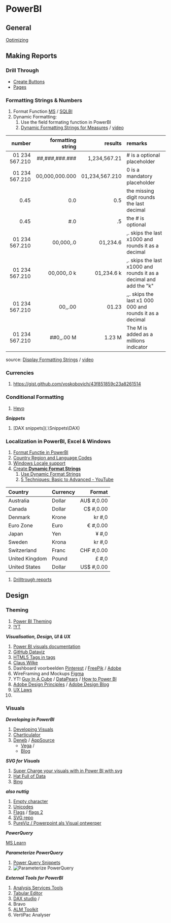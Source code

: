 # PowerBI

## General


[Optimizing](https://learn.microsoft.com/en-us/power-bi/guidance/)

## Making Reports

### Drill Through

- [Create Buttons](https://learn.microsoft.com/en-us/power-bi/create-reports/desktop-drill-through-buttons)
- [Pages](https://learn.microsoft.com/en-us/power-bi/create-reports/desktop-drillthrough)

### Formatting Strings & Numbers

1. Format Function [MS](https://learn.microsoft.com/en-us/dax/format-function-dax) / [SQLBI](https://dax.guide/format/)
2. Dynamic Formatting:
   1. Use the field formating function in PowerBI
   2. [Dynamic Formatting Strings for Measures](https://learn.microsoft.com/en-us/power-bi/create-reports/desktop-dynamic-format-strings) / [video](https://www.youtube.com/watch?v=a3D7oXYjM9k)

|         number | formatting string |        results | remarks                                                            |
| -------------: | ----------------: | -------------: | :----------------------------------------------------------------- |
| 01 234 567.210 |    ##,###,###.### |   1,234,567.21 | # is a optional placeholder                                        |
| 01 234 567.210 |    00,000,000.000 | 01,234,567.210 | 0 is a mandatory placeholder                                       |
|           0.45 |               0.0 |            0.5 | the missing digit rounds the last decimal                          |
|           0.45 |               #.0 |             .5 | the # is optional                                                  |
| 01 234 567.210 |         00,000,.0 |       01,234.6 | ,. skips the last x1000 and rounds it as a decimal                 |
| 01 234 567.210 |       00,000,.0 k |     01,234.6 k | ,. skips the last x1000 and rounds it as a decimal and add the "k" |
| 01 234 567.210 |           00,,.00 |          01.23 | ,,. skips the last x1 000 000 and rounds it as a decimal           |
| 01 234 567.210 |        ##0,,.00 M |         1.23 M | The M is added as a millions indicator                             |

source: [Display Formatting Strings](https://learn.microsoft.com/en-us/power-bi/create-reports/desktop-custom-format-strings) / [video](https://www.youtube.com/watch?v=FVjtWouD5Fw)

### Currencies

1. https://gist.github.com/voskobovich/43f851859c23a8261514

### Conditional Formatting

1. [Hevo](https://hevodata.com/learn/power-bi-conditional-formatting/#2)

**_Snippets_**

1. [DAX snippets](.\Snippets\DAX\)

### Localization in PowerBI, Excel & Windows

1. [Format Functie in PowerBI](https://learn.microsoft.com/en-us/dax/format-function-dax)
2. [Country Region and Language Codes](https://support.microsoft.com/en-us/topic/country-region-and-language-codes-add36afe-804a-44f1-ae68-cfb9c9b72f8b)
3. [Windows Locale support](https://learn.microsoft.com/en-us/windows/win32/api/winnls/nf-winnls-localenametolcid)
4. [Create **Dynamic Format Strings**](https://learn.microsoft.com/en-us/power-bi/create-reports/desktop-dynamic-format-strings)
   1. [Use Dynamic Format Strings](https://learn.microsoft.com/en-us/power-bi/create-reports/desktop-custom-format-strings)
   2. [5 Techniques: Basic to Advanced - YouTube ](https://www.youtube.com/watch?v=4HfKHYX_nHo)

| Country        | Currency |     Format |
| :------------- | :------- | ---------: |
| Australia      | Dollar   | AU$ #,0.00 |
| Canada         | Dollar   |  C$ #,0.00 |
| Denmark        | Krone    |     kr #,0 |
| Euro Zone      | Euro     |   € #,0.00 |
| Japan          | Yen      |      ¥ #,0 |
| Sweden         | Krona    |     kr #,0 |
| Switzerland    | Franc    | CHF #,0.00 |
| United Kingdom | Pound    |      £ #,0 |
| United States  | Dollar   | US$ #,0.00 |

1. [Drilltrough reports](https://learn.microsoft.com/en-us/power-bi/create-reports/desktop-drillthrough)

## Design

### Theming

1. [Power BI Theming](https://learn.microsoft.com/en-us/power-bi/connect-data/desktop-python-scripts)
2. [!YT](https://youtu.be/ubk5smogosk)

**_Visualisation, Design, UI & UX_**

1. [Power BI visuals documentation](https://learn.microsoft.com/en-us/power-bi/developer/visuals/)
2. [GitHub Dataviz](https://github.com/bkrsln/dataviz)
3. [HTML5 Tags in tags](https://bisamurai.com/custom-visuals-knowledge-base/bold-italic-underline-power-bi/)
4. [Claus Wilke](https://clauswilke.com/dataviz/index.html)
5. Dashboard voorbeelden [Pinterest](https://www.pinterest.com/search/pins/?q=dashboard&rs=typed) / [FreePik](https://www.pinterest.com/search/pins/?q=dashboard&rs=typed) / [Adobe](https://stock.adobe.com/nl/search?k=Dashboard+&search_type=usertyped)
6. WireFraming and Mockups [Figma](https://www.figma.com/)
7. YT! [Guy In A Cube](https://www.youtube.com/watch?v=zaFTAT6_jCs) / [DataPears](https://www.youtube.com/@datapears) / [How to Power BI](https://www.youtube.com/@HowtoPowerBI)
8. [Adobe Design Principles](https://www.adobe.com/express/learn/blog/8-basic-design-principles-to-help-you-create-better-graphics) / [Adobe Design Blog](https://www.adobe.com/express/learn/blog/tags/design)
9. [UX Laws](https://cdn2.hubspot.net/hubfs/2799924/Infographics/Infographic-The-Laws-of-UX-Toptal.pdf)
10.

### Visuals

**_Developing in PowerBI_**

1. [Developing Visuals](https://learn.microsoft.com/en-us/power-bi/create-reports/)
2. [Charticulator](https://charticulator.com/docs/user-interaction.html#data-driven-guides)
3. [Deneb](https://deneb-viz.github.io/simple-example) / [AppSource](https://appsource.microsoft.com/en-us/product/PowerBIVisuals/coacervolimited1596856650797.deneb?exp=kyyw)
   - [Vega](https://vega.github.io/vega/) /
   - [Blog](https://kerrykolosko.com/exploring-deneb-for-power-bi/)

**_SVG for Visuals_**

1. [Super Charge your visuals with in Power BI with svg](https://medium.com/microsoft-power-bi/supercharge-your-data-visualizations-with-svgs-in-power-bi-4df3b89bec85)
2. [Hat Full of Data](https://hatfullofdata.blog/svg-in-power-bi-part-1/)
3. [Bing](https://www.bing.com/search?q=using+svg+in+power+bi&qs=SC&pq=using+svg+in+powerbi&sc=10-20&cvid=7572CFA1111545FBA6D409DB4C158A01&sp=1&lq=0&first=11&FORM=PERE)

**_also nuttig_**

1. [Empty character](https://emptycharacter.com/)
2. [Unicodes](https://symbl.cc/en/)
3. [Flags](https://flagpedia.net/download/api) / [flags 2](https://github.com/risan/country-flag-emoji-json)
4. [SVG repo](https://www.svgrepo.com/collections/filled/)
5. [PureViz / Powerpoint als Visual ontwerper](https://pureviz.net/infographic)

**_PowerQuery_**

[MS Learn](https://learn.microsoft.com/en-us/power-query/power-query-what-is-power-query)

**_Parameterize PowerQuery_**

1. [Power Query Snippets](C:\Users\bert.dekker\Documents\Notes\Snippets\M)
2. ![Parameterize PowerQuery](Pics/230411-125354.png)

**_External Tools for PowerBI_**

1. [Analysis Services Tools](https://learn.microsoft.com/en-us/analysis-services/tools-and-applications-used-in-analysis-services?view=asallproducts-allversions)
2. [Tabular Editor](https://tabulareditor.github.io/)
3. [DAX studio](https://daxstudio.org/docs/intro/) /
4. Bravo
5. [ALM Toolkit](http://alm-toolkit.com/)
6. VertiPac Analyser
